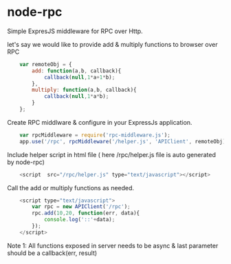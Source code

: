 node-rpc
========

Simple ExpresJS middleware for RPC over Http.


let's say we would like to provide add & multiply functions to browser over RPC

```javascript
    var remoteObj = {
        add: function(a,b, callback){
            callback(null,1*a+1*b);
        },
        multiply: function(a,b, callback){
            callback(null,1*a*b);
        }
    };
```

Create RPC middlware & configure in your ExpressJs application.

```javascript
    var rpcMiddleware = require('rpc-middleware.js');
    app.use('/rpc', rpcMiddleware('/helper.js', 'APIClient', remoteObj).middleware);
```

Include helper script in html file ( here /rpc/helper.js file is auto generated by node-rpc)

```javascript
    <script  src="/rpc/helper.js" type="text/javascript"></script>
```

Call the add or multiply functions as needed.
```javascript
    <script type="text/javascript">
        var rpc = new APIClient('/rpc');
        rpc.add(10,20, function(err, data){
            console.log('::'+data);
        });
    </script>
```

Note 1: All functions exposed in server needs to be async & last parameter should be a callback(err, result)




